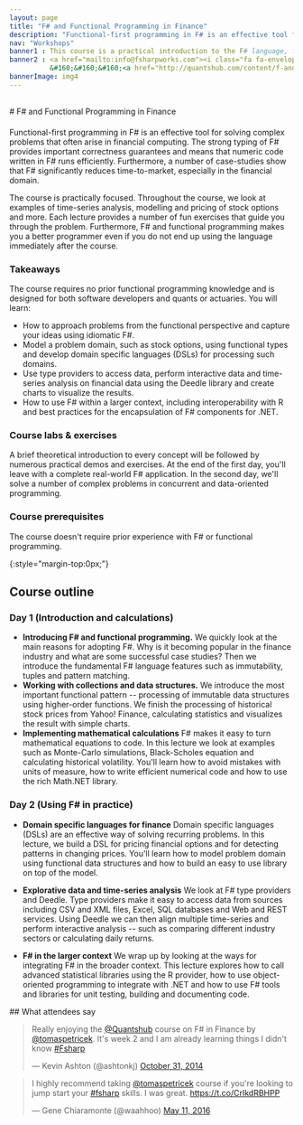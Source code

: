 ```yaml
---
layout: page
title: "F# and Functional Programming in Finance"
description: "Functional-first programming in F# is an effective tool for solving complex problems that often arise in financial computing."
nav: "Workshops"
banner1 : This course is a practical introduction to the F# language, functional programming and their use in the financial domain. You'll learn about F#, fundamental functional concepts as well as libraries for numeric computing, data analysis. You'll also become familiar with best practices for using F# tools and integrating F# with larger systems.
banner2 : <a href="mailto:info@fsharpworks.com"><i class="fa fa-envelope"></i> On-site training</a>
          &#160;&#160;&#160;<a href="http://quantshub.com/content/f-and-functional-programming-finance-tomas-petricek-2"><i class="fa fa-globe"></i> Attend online</a>
bannerImage: img4
---
```



<div class="row" markdown="1">
<div class="col-md-12" style="margin:30px 0px 20px 0px" markdown="1">
# F# and Functional Programming in Finance
</div><!-- END # Col -->
</div><!-- END # Row -->


<div class="row" markdown="1">
<div class="col-md-6" markdown="1">


Functional-first programming in F# is an effective tool for solving complex problems that often arise in financial computing. The strong typing of F# provides important correctness guarantees and means that numeric code written in F# runs efficiently. Furthermore, a number of case-studies show that F# significantly reduces time-to-market, especially in the financial domain.

The course is practically focused. Throughout the course, we look at examples of time-series analysis, modelling and pricing of stock options and more. Each lecture provides a number of fun exercises that guide you through the problem. Furthermore, F# and functional programming makes you a better programmer even if you do not end up using the language immediately after the course.

### Takeaways

The course requires no prior functional programming knowledge and is designed for both software developers and quants or actuaries. You will learn:

* How to approach problems from the functional perspective and capture your ideas using idiomatic F#.
* Model a problem domain, such as stock options, using functional types and develop domain specific languages (DSLs) for processing such domains.
* Use type providers to access data, perform interactive data and time-series analysis on financial data using the Deedle library and create charts to visualize the results.
* How to use F# within a larger context, including interoperability with R and best practices for the encapsulation of F# components for .NET.
    

### Course labs & exercises

A brief theoretical introduction to every concept will be followed by numerous practical demos and exercises. At the end of the first day, you'll leave with a complete real-world F# application. In the second day, we'll solve a number of complex problems in concurrent and data-oriented programming.


### Course prerequisites

The course doesn't require prior experience with F# or functional programming. 

</div><!-- END # Col -->
<div class="col-md-6" markdown="1">

{:style="margin-top:0px;"}
## Course outline

### Day 1 (Introduction and calculations)
        
* **Introducing F# and functional programming.**
  We quickly look at the main reasons for adopting F#. Why is it becoming popular in the finance industry and what are some successful case studies? Then we introduce the fundamental F# language features such as immutability, tuples and pattern matching.
* **Working with collections and data structures.**
  We introduce the most important functional pattern -- processing of immutable data structures using higher-order functions. We finish the processing of historical stock prices from Yahoo! Finance, calculating statistics and visualizes the result with simple charts. 
* **Implementing mathematical calculations**
  F# makes it easy to turn mathematical equations to code. In this lecture we look at examples such as Monte-Carlo simulations, Black-Scholes equation and calculating historical volatility. You'll learn how to avoid mistakes with units of measure, how to write efficient numerical code and how to use the rich Math.NET library. 

### Day 2 (Using F# in practice)

* **Domain specific languages for finance**
  Domain specific languages (DSLs) are an effective way of solving recurring problems. In this lecture, we build a DSL for pricing financial options and for detecting patterns in changing prices. You'll learn how to model problem domain using functional data structures and how to build an easy to use library on top of the model.

* **Explorative data and time-series analysis**
  We look at F# type providers and Deedle. Type providers make it easy to access data from sources including CSV and XML files, Excel, SQL databases and Web and REST services. Using Deedle we can then align multiple time-series and perform interactive analysis -- such as comparing different industry sectors or calculating daily returns.

* **F# in the larger context**
  We wrap up by looking at the ways for integrating F# in the broader context. This lecture explores how to call advanced statistical libraries using the R provider, how to use object-oriented programming to integrate with .NET and how to use F# tools and libraries for unit testing, building and documenting code.
    
</div><!-- END # Col -->
</div><!-- END # Row -->

<div class="row" markdown="1">
<div class="col-md-12" markdown="1">
## What attendees say
</div><!-- END # Col -->
</div><!-- END # Row -->

<div class="row">
  <div class="col-md-6 tweet">
    <blockquote class="twitter-tweet" data-lang="en"><p lang="en" dir="ltr">Really enjoying the <a href="https://twitter.com/QuantsHub">@Quantshub</a> course on F# in Finance by <a href="https://twitter.com/tomaspetricek">@tomaspetricek</a>. It&#39;s week 2 and I am already learning things I didn&#39;t know <a href="https://twitter.com/hashtag/Fsharp?src=hash">#Fsharp</a></p>&mdash; Kevin Ashton (@ashtonkj) <a href="https://twitter.com/ashtonkj/status/528055316295192578">October 31, 2014</a></blockquote>
  </div>
  <div class="col-md-6 tweet">
    <blockquote class="twitter-tweet" data-lang="en"><p lang="en" dir="ltr">I highly recommend taking  <a href="https://twitter.com/tomaspetricek">@tomaspetricek</a> course if you&#39;re looking to jump start your <a href="https://twitter.com/hashtag/fsharp?src=hash">#fsharp</a> skills. I was great. <a href="https://t.co/CrIkdRBHPP">https://t.co/CrIkdRBHPP</a></p>&mdash; Gene Chiaramonte (@waahhoo) <a href="https://twitter.com/waahhoo/status/730361285473243141">May 11, 2016</a></blockquote>            
  </div>
</div>

